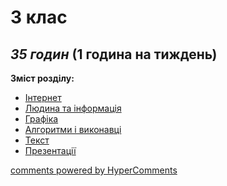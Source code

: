 <div id="hypercomments_widget" class="js-hypercomments-widget invisible"></div>

3 клас
=============================================
## *35 годин* (1 година на тиждень)

**Зміст розділу:**
* [Інтернет](nternet.md)
* [Людина та інформація](ludyna_ta_nformathyja.md)
* [Графіка](graphychna_nformathyja.md) 
* [Алгоритми і виконавці](algorytmy.md)
* [Текст](tekstova_nformathyja.md)
* [Презентації](prezentaciya.md)

<div class="js-hypercomments-container">
<a href="http://hypercomments.com" class="hc-link" title="comments widget">comments powered by HyperComments</a>
</div>